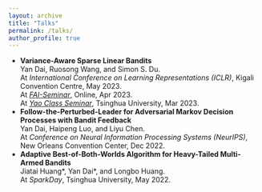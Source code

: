 ```yaml
---
layout: archive
title: "Talks"
permalink: /talks/
author_profile: true
---
```


* **Variance-Aware Sparse Linear Bandits**  
  Yan Dai, Ruosong Wang, and Simon S. Du.  
  At *International Conference on Learning Representations (ICLR)*, Kigali Convention Centre, May 2023.  
  At *[FAI-Seminar](https://www.tengjiaye.com/seminar.html)*, Online, Apr 2023.  
  At *[Yao Class Seminar](https://group.iiis.tsinghua.edu.cn/~stu/seminar/)*, Tsinghua University, Mar 2023.
* **Follow-the-Perturbed-Leader for Adversarial Markov Decision Processes with Bandit Feedback**  
  Yan Dai, Haipeng Luo, and Liyu Chen.  
  At *Conference on Neural Information Processing Systems (NeurIPS)*, New Orleans Convention Center, Dec 2022.
* **Adaptive Best-of-Both-Worlds Algorithm for Heavy-Tailed Multi-Armed Bandits**  
  Jiatai Huang\*, Yan Dai\*, and Longbo Huang.  
  At *SparkDay*, Tsinghua University, May 2022.
